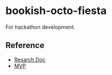 # bookish-octo-fiesta
For hackathon development.



## Reference

* [Resarch Doc](https://docs.google.com/document/d/1MfiPlCkFz-y8slmyh84qu-GWDvOADOJ1BviYGM_HPXU/edit)
* [MVP](https://docs.google.com/document/d/1oCS0SUoT1vwhuL889RY82-MEoENjlOWyE0ZRwgUzSj0/edit?usp=sharing)
